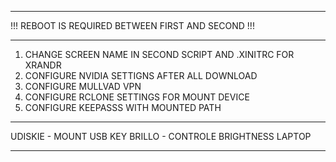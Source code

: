 ---------------------------------------------------

!!! REBOOT IS REQUIRED BETWEEN FIRST AND SECOND !!!

---------------------------------------------------


1. CHANGE SCREEN NAME IN SECOND SCRIPT AND .XINITRC FOR XRANDR
2. CONFIGURE NVIDIA SETTIGNS AFTER ALL DOWNLOAD
3. CONFIGURE MULLVAD VPN
4. CONFIGURE RCLONE SETTINGS FOR MOUNT DEVICE
5. CONFIGURE KEEPASSS WITH MOUNTED PATH

---------------------------------------------------

UDISKIE - MOUNT USB KEY
BRILLO  - CONTROLE BRIGHTNESS LAPTOP

---------------------------------------------------
